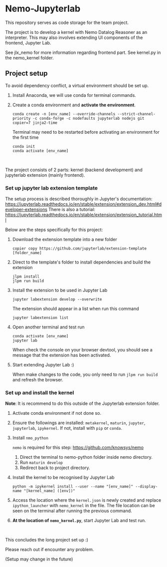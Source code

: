 # Nemo-Jupyterlab

This repository serves as code storage for the team project.

The project is to develop a kernel with Nemo Datalog Reasoner as an interpreter.
This may also involves extending UI components of the frontend, Jupyter Lab.

See jlx_nemo for more information regarding frontend part.
See kernel.py in the nemo_kernel folder.

## Project setup

To avoid dependency conflict, a virtual environment should be set up.

1. Install Anaconda, we will use conda for terminal commands.
2. Create a conda environment and **activate the environment**.

    ```shell
    conda create -n [env_name] --override-channels --strict-channel-priority -c conda-forge -c nodefaults jupyterlab nodejs git copier=7 jinja2-time
    ```

    Terminal may need to be restarted before activating an environment for the first time

    ```shell
    conda init
    conda activate [env_name]
    ```

&nbsp;

The project consists of 2 parts: kernel (backend development) and jupyterlab extension (mainly frontend).

### Set up jupyter lab extension template

The setup process is described thoroughly in Jupyter's documentation:
<https://jupyterlab.readthedocs.io/en/stable/extension/extension_dev.html#developer-extensions>
There is also a tutorial:
<https://jupyterlab.readthedocs.io/en/stable/extension/extension_tutorial.html>

Below are the steps specifically for this project:

1. Download the extension template into a new folder

    ```shell
    copier copy https://github.com/jupyterlab/extension-template [folder_name]
    ```

2. Direct to the template's folder to install dependencies and build the extension

    ```shell
    jlpm install
    jlpm run build
    ```

3. Install the extension to be used in Jupyter Lab

    ```shell
    jupyter labextension develop --overwrite
    ```

    The extension should appear in a list when run this command

    ```shell
    jupyter labextension list
    ```

4. Open another terminal and test run

    ```shell
    conda activate [env_name]
    jupyter lab
    ```

    When check the console on your browser devtool, you should see a message that the extension has been activated.

5. Start extending Jupyter Lab :)

    When make changes to the code, you only need to run `jlpm run build` and refresh the browser.

### Set up and install the kernel

**Note**: It is recommend to do this outside of the Jupyterlab extension folder.

1. Activate conda environment if not done so.
2. Ensure the followings are installed: `metakernel`, `maturin`, `jupyter`, `jupyterlab`, `ipykernel`. If not, install with `pip` or `conda`.
3. Install `nmo_python`

    `nemo` is required for this step: <https://github.com/knowsys/nemo>
    1. Direct the terminal to nemo-python folder inside nemo directory.
    2. Run `maturin develop`
    3. Redirect back to project directory.

4. Install the kernel to be recognised by Jupyter Lab

    ```shell
    python -m ipykernel install --user --name "[env_name]" --display-name "[kernel_name] ([env])"
    ```

5. Access the location where the `kernel.json` is newly created and replace `ipython_launcher` with `nemo_kernel` in the file. The file location can be seen on the terminal after running the previous command.
6. **At the location of `nemo_kernel.py`**, start Jupyter Lab and test run.

&nbsp;

This concludes the long project set up :)

Please reach out if encounter any problem.

(Setup may change in the future)
